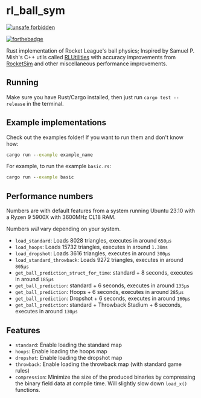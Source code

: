 # rl_ball_sym

[![unsafe forbidden](https://img.shields.io/badge/unsafe-forbidden-success.svg)](https://github.com/rust-secure-code/safety-dance/)

[![forthebadge](https://forthebadge.com/images/badges/made-with-rust.svg)](https://forthebadge.com)

Rust implementation of Rocket League's ball physics;
Inspired by Samuel P. Mish's C++ utils called [RLUtilities](https://github.com/samuelpmish/RLUtilities)
with accuracy improvements from [RocketSim](https://github.com/ZealanL/RocketSim)
and other miscellaneous performance improvements.

## Running

Make sure you have Rust/Cargo installed, then just run `cargo test --release` in the terminal.

## Example implementations

Check out the examples folder! If you want to run them and don't know how:

```bat
cargo run --example example_name
```

For example, to run the example `basic.rs`:

```bat
cargo run --example basic
```

## Performance numbers

Numbers are with default features from a system running Ubuntu 23.10 with a Ryzen 9 5900X with 3600MHz CL18 RAM.

Numbers _will_ vary depending on your system.

+ `load_standard`: Loads 8028 triangles, executes in around `650µs`
+ `load_hoops`: Loads 15732 triangles, executes in around `1.30ms`
+ `load_dropshot`: Loads 3616 triangles, executes in around `300µs`
+ `load_standard_throwback`: Loads 9272 triangles, executes in around `805µs`
+ `get_ball_prediction_struct_for_time`: standard + 8 seconds, executes in around `185µs`
+ `get_ball_prediction`: standard + 6 seconds, executes in around `135µs`
+ `get_ball_prediction`: Hoops + 6 seconds, executes in around `285µs`
+ `get_ball_prediction`: Dropshot + 6 seconds, executes in around `160µs`
+ `get_ball_prediction`: standard + Throwback Stadium + 6 seconds, executes in around `130µs`

## Features

+ `standard`: Enable loading the standard map
+ `hoops`: Enable loading the hoops map
+ `dropshot`: Enable loading the dropshot map
+ `throwback`: Enable loading the throwback map (with standard game rules)
+ `compression`: Minimize the size of the produced binaries by compressing the binary field data at compile time. Will slightly slow down `load_x()` functions.
